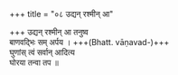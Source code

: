 +++
title = "०८ उद्यन् रश्मीन् आ"

+++
उद्यन् रश्मीन् आ तनुष्व  
बाणवद्भिः सम् अर्पय । +++(Bhatt. vāṇavad-)+++  
घुणांस् त्वं सर्वान् आदित्य  
घोरया तन्वा तप ॥